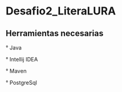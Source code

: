 # Desafio2_LiteraLURA


## Herramientas necesarias 

<div>
° Java 

° Intellij IDEA

° Maven 

° PostgreSql 

</div>
